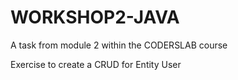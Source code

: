 # WORKSHOP2-JAVA
A task from module 2 within the CODERSLAB course


Exercise to create a CRUD for Entity User
